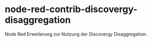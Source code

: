 # node-red-contrib-discovergy-disaggregation
Node Red Erweiterung zur Nutzung der Discovergy Disaggregation.
